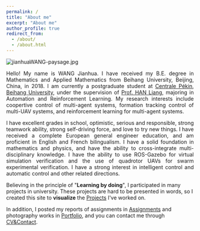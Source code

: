 ```yaml
---
permalink: /
title: "About me"
excerpt: "About me"
author_profile: true
redirect_from: 
  - /about/
  - /about.html
---
```


<img src="https://jianhua-WANG-BUAA.github.io/images/jianhuaWANG-paysage.jpg" alt="jianhuaWANG-paysage.jpg" border="0" />

<!-- Hello! My name is WANG Jianhua. I have received my B.E. degree in Mathematics and Applied Mathematics from Beihang University, Beijing, China, in 2018. I am currently a postgraduate student at [Centrale Pékin](http://ecpknen.buaa.edu.cn/), [Beihang University](https://ev.buaa.edu.cn/), under the supervision of [Prof. HAN Liang](https://www.hanliang.pro/), majoring in Automation and Reinforcement Learning.
My research interests include coopertive control of multi-agent systems, formation tracking control of multi-UAV systems, and reinforcement learning for multi-agent systems. -->

<p style="text-align:justify; text-justify:inter-ideograph;">
Hello! My name is WANG Jianhua. I have received my B.E. degree in Mathematics and Applied Mathematics from Beihang University, Beijing, China, in 2018. I am currently a postgraduate student at <a href="http://ecpknen.buaa.edu.cn/">Centrale Pékin</a>, <a href="https://ev.buaa.edu.cn/">Beihang University</a>, under the supervision of <a href="https://www.hanliang.pro/">Prof. HAN Liang</a>, majoring in Automation and Reinforcement Learning.
My research interests include coopertive control of multi-agent systems, formation tracking control of multi-UAV systems, and reinforcement learning for multi-agent systems.
</p>

<p style="text-align:justify; text-justify:inter-ideograph;">
I have excellent grades in school, optimistic, serious and responsible, strong teamwork ability, strong self-driving force, and love to try new things. I have received a complete European general engineer education, and am proficient in English and French bilingualism. I have a solid foundation in mathematics and physics, and have the ability to cross-integrate multi-disciplinary knowledge. 
I have the ability to use ROS-Gazebo for virtual simulation verification and the use of quadrotor UAVs for swarm experimental verification. I have a strong interest in intelligent control and automatic control and other related directions.
</p>



Believing in the principle of "**Learning by doing**", I participated in many projects in university. These projects are hard to be presented in words, so I created this site to **visualize** the  [Projects](https://lijinjie.top/Projects/) I've worked on.


In addition, I posted my reports of assignments in [Assignments](https://lijinjie.top/Assignments/) and photography works in [Portfolio](https://lijinjie.top/portfolio/), and you can contact me through [CV&Contact](https://lijinjie.top/cv/).

<p style="text-align:justify; text-justify:inter-ideograph;">
</p>


